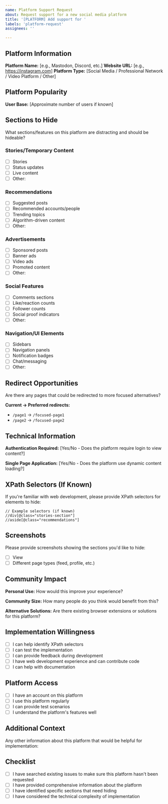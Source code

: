 ```yaml
---
name: Platform Support Request
about: Request support for a new social media platform
title: '[PLATFORM] Add support for '
labels: 'platform-request'
assignees: ''

---
```


## Platform Information
**Platform Name:** [e.g., Mastodon, Discord, etc.]
**Website URL:** [e.g., https://instagram.com]
**Platform Type:** [Social Media / Professional Network / Video Platform / Other]

## Platform Popularity
**User Base:** [Approximate number of users if known]

## Sections to Hide
What sections/features on this platform are distracting and should be hideable?

### Stories/Temporary Content
- [ ] Stories
- [ ] Status updates
- [ ] Live content
- [ ] Other: 

### Recommendations
- [ ] Suggested posts
- [ ] Recommended accounts/people
- [ ] Trending topics
- [ ] Algorithm-driven content
- [ ] Other: 

### Advertisements
- [ ] Sponsored posts
- [ ] Banner ads
- [ ] Video ads
- [ ] Promoted content
- [ ] Other: 

### Social Features
- [ ] Comments sections
- [ ] Like/reaction counts
- [ ] Follower counts
- [ ] Social proof indicators
- [ ] Other: 

### Navigation/UI Elements
- [ ] Sidebars
- [ ] Navigation panels
- [ ] Notification badges
- [ ] Chat/messaging
- [ ] Other: 

## Redirect Opportunities
Are there any pages that could be redirected to more focused alternatives?

**Current → Preferred redirects:**
- `/page1` → `/focused-page1`
- `/page2` → `/focused-page2`

## Technical Information
**Authentication Required:** [Yes/No - Does the platform require login to view content?]

**Single Page Application:** [Yes/No - Does the platform use dynamic content loading?]


## XPath Selectors (If Known)
If you're familiar with web development, please provide XPath selectors for elements to hide:

```xpath
// Example selectors (if known)
//div[@class="stories-section"]
//aside[@class="recommendations"]
```

## Screenshots
Please provide screenshots showing the sections you'd like to hide:
- [ ] View
- [ ] Different page types (feed, profile, etc.)

## Community Impact
**Personal Use:** How would this improve your experience?

**Community Size:** How many people do you think would benefit from this?

**Alternative Solutions:** Are there existing browser extensions or solutions for this platform?

## Implementation Willingness
- [ ] I can help identify XPath selectors
- [ ] I can test the implementation
- [ ] I can provide feedback during development
- [ ] I have web development experience and can contribute code
- [ ] I can help with documentation

## Platform Access
- [ ] I have an account on this platform
- [ ] I use this platform regularly
- [ ] I can provide test scenarios
- [ ] I understand the platform's features well

## Additional Context
Any other information about this platform that would be helpful for implementation:

## Checklist
- [ ] I have searched existing issues to make sure this platform hasn't been requested
- [ ] I have provided comprehensive information about the platform
- [ ] I have identified specific sections that need hiding
- [ ] I have considered the technical complexity of implementation
